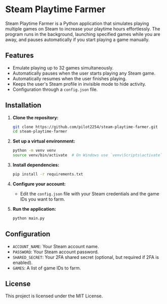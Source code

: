 # Steam Playtime Farmer

Steam Playtime Farmer is a Python application that simulates playing multiple games on Steam to increase your playtime hours effortlessly. The program runs in the background, launching specified games while you are away, and pauses automatically if you start playing a game manually.

## Features

- Emulate playing up to 32 games simultaneously.
- Automatically pauses when the user starts playing any Steam game.
- Automatically resumes when the user finishes playing.
- Keeps the user's Steam profile in invisible mode to hide activity.
- Configuration through a `config.json` file.

## Installation

1. **Clone the repository:**

    ```bash
    git clone https://github.com/pilot2254/steam-playtime-farmer.git
    cd steam-playtime-farmer
    ```

2. **Set up a virtual environment:**

    ```bash
    python -m venv venv
    source venv/bin/activate  # On Windows use `venv\Scripts\activate`
    ```

3. **Install dependencies:**

    ```bash
    pip install -r requirements.txt
    ```

4. **Configure your account:**

    - Edit the `config.json` file with your Steam credentials and the game IDs you want to farm.

5. **Run the application:**

    ```bash
    python main.py
    ```

## Configuration

- `ACCOUNT_NAME`: Your Steam account name.
- `PASSWORD`: Your Steam account password.
- `SHARED_SECRET`: Your 2FA shared secret (optional, but required if 2FA is enabled).
- `GAMES`: A list of game IDs to farm.

## License

This project is licensed under the MIT License.
